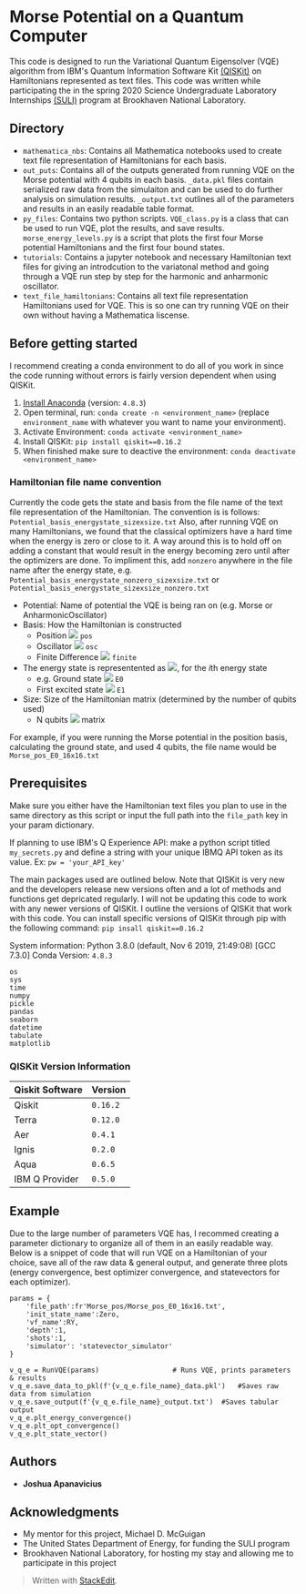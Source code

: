 # Morse Potential on a Quantum Computer
This code is designed to run the Variational Quantum Eigensolver (VQE) algorithm from IBM's Quantum Information Software Kit [(QISKit)](https://qiskit.org/documentation/index.html) on Hamiltonians represented as text files. This code was written while participating the in the spring 2020 Science Undergraduate Laboratory Internships [(SULI)](https://science.osti.gov/wdts/suli) program at Brookhaven National Laboratory.

## Directory
* `mathematica_nbs`: Contains all Mathematica notebooks used to create text file representation of Hamiltonians for each basis.
* `out_puts`: Contains all of the outputs generated from running VQE on the Morse potential with 4 qubits in each basis. `_data.pkl` files contain serialized raw data from the simulaiton and can be used to do further analysis on simulation results. `_output.txt` outlines all of the parameters and results in an easily readable table format. 
* `py_files`: Contains two python scripts. `VQE_class.py` is a class that can be used to run VQE, plot the results, and save results. `morse_energy_levels.py` is a script that plots the first four Morse potential Hamiltonians and the first four bound states.
* `tutorials`: Contains a jupyter notebook and necessary Hamiltonian text files for giving an introdcution to the variatonal method and going through a VQE run step by step for the harmonic and anharmonic oscillator.
* `text_file_hamiltonians`: Contains all text file representation Hamiltonians used for VQE. This is so one can try running VQE on their own without having a Mathematica liscense. 

## Before getting started
I recommend creating a conda environment to do all of you work in since the code running without errors is fairly version dependent when using QISKit.

 1. [Install Anaconda](https://docs.anaconda.com/anaconda/install/) (version: `4.8.3`)
 2. Open terminal, run: `conda create -n <environment_name>` (replace `environment_name` with whatever you want to name your environment).
 3. Activate Environment: `conda activate <environment_name>`
 4. Install QISKit: `pip install qiskit==0.16.2`
 5. When finished make sure to deactive the environment: `conda deactivate <environment_name>`
 
### Hamiltonian file name convention
Currently the code gets the state and basis from the file name of the text file representation of the Hamiltonian. The convention is is follows:  `Potential_basis_energystate_sizexsize.txt` Also, after running VQE on many Hamiltonians, we found that the classical optimizers have a hard time when the energy is zero or close to it. A way around this is to hold off on adding a constant  that would result in the energy becoming zero until after the optimizers are done. To impliment this, add `nonzero` anywhere in the file name after the energy state, e.g. `Potential_basis_energystate_nonzero_sizexsize.txt` or `Potential_basis_energystate_sizexsize_nonzero.txt`

* Potential: Name of potential the VQE is being ran on (e.g. Morse or AnharmonicOscillator)
* Basis: How the Hamiltonian is constructed
	* Position <img src="https://render.githubusercontent.com/render/math?math=\rightarrow"> `pos`
	* Oscillator <img src="https://render.githubusercontent.com/render/math?math=\rightarrow"> `osc`
	* Finite Difference <img src="https://render.githubusercontent.com/render/math?math=\rightarrow"> `finite`
* The energy state is representented as <img src="https://render.githubusercontent.com/render/math?math=E_{i}">, for the *i*th energy state
	*  e.g. Ground state <img src="https://render.githubusercontent.com/render/math?math=\rightarrow"> `E0`
	*  First excited state <img src="https://render.githubusercontent.com/render/math?math=\rightarrow"> `E1`
* Size: Size of the Hamiltonian matrix (determined by the number of qubits used)
	*  N qubits <img src="https://render.githubusercontent.com/render/math?math=\rightarrow 2^{N}\times 2^{N}"> matrix

For example, if you were running the Morse potential in the position basis,  calculating the ground state, and used $4$ qubits, the file name would be `Morse_pos_E0_16x16.txt`

## Prerequisites
Make sure you either have the Hamiltonian text files you plan to use in the same directory as this script or input the full path into the `file_path` key in your param dictionary.

If planning to use IBM's Q Experience API: make a python script titled `my_secrets.py` and define a string with your unique IBMQ API token as its value. Ex: `pw = 'your_API_key'`

The main packages used are outlined below. Note that QISKit is very new and the developers release new versions often and a lot of methods and functions get depricated regularly. I will not be updating this code to work with any newer versions of QISKit. I outline the versions of QISKit that work with this code. You can install specific versions of QISKit through pip with the following command: `pip insall qiskit==0.16.2` 

System information: Python 3.8.0 (default, Nov 6 2019, 21:49:08) [GCC 7.3.0]
Conda Version: `4.8.3`
```
os
sys
time
numpy
pickle
pandas
seaborn
datetime
tabulate
matplotlib
```
### QISKit Version Information
| Qiskit Software|Version      |              
|----------------|-------------|
|Qiskit		 |`0.16.2`     |
|Terra           |`0.12.0`     |
|Aer         	 |`0.4.1`      |
|Ignis           |`0.2.0`      |
|Aqua            |`0.6.5`      |
|IBM Q Provider  |`0.5.0`      |

## Example 
Due to the large number of parameters VQE has, I recommed creating a parameter dictionary to organize all of them in an easily readable way. Below is a snippet of code that will run VQE on a Hamiltonian of your choice, save all of the raw data & general output, and generate three plots (energy convergence, best optimizer convergence, and statevectors for each optimizer).
```
params = {
	'file_path':fr'Morse_pos/Morse_pos_E0_16x16.txt',
	'init_state_name':Zero,
	'vf_name':RY,
	'depth':1,
	'shots':1,
	'simulator': 'statevector_simulator'
}

v_q_e = RunVQE(params)					# Runs VQE, prints parameters & results
v_q_e.save_data_to_pkl(f'{v_q_e.file_name}_data.pkl')	#Saves raw data from simulation
v_q_e.save_output(f'{v_q_e.file_name}_output.txt')	#Saves tabular output
v_q_e.plt_energy_convergence()
v_q_e.plt_opt_convergence()
v_q_e.plt_state_vector()
```

## Authors

* **Joshua Apanavicius**

## Acknowledgments

* My mentor for this project, Michael D. McGuigan
* The United States Department of Energy, for funding the SULI program
* Brookhaven National Laboratory, for hosting my stay and allowing me to participate in this project

> Written with [StackEdit](https://stackedit.io/).

